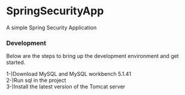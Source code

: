 # SpringSecurityApp
A simple Spring Security Application 

### Development

Below are the steps to bring up the development environment and get started.

1-)Download MySQL and MySQL workbench 5.1.41</br>
2-)Run sql in the project</br>
3-)Install the latest version of the Tomcat server</br>


